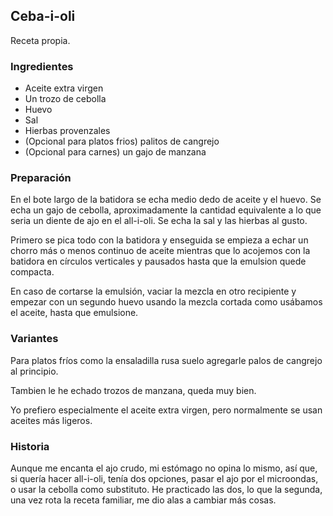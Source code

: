 ## Ceba-i-oli

Receta propia.

### Ingredientes

- Aceite extra virgen
- Un trozo de cebolla
- Huevo
- Sal
- Hierbas provenzales
- (Opcional para platos frios) palitos de cangrejo
- (Opcional para carnes) un gajo de manzana

### Preparación

En el bote largo de la batidora
se echa medio dedo de aceite y el huevo.
Se echa un gajo de cebolla,
aproximadamente la cantidad equivalente a lo que seria un diente de ajo en el all-i-oli.
Se echa la sal y las hierbas al gusto.

Primero se pica todo con la batidora
y enseguida se empieza a echar un chorro
más o menos continuo de aceite mientras
que lo acojemos con la batidora
en círculos verticales y pausados
hasta que la emulsion quede compacta.

En caso de cortarse la emulsión,
vaciar la mezcla en otro recipiente
y empezar con un segundo huevo
usando la mezcla cortada como
usábamos el aceite, hasta que emulsione.

### Variantes

Para platos fríos como la ensaladilla rusa
suelo agregarle palos de cangrejo al principio.

Tambien le he echado trozos de manzana, queda muy bien.

Yo prefiero especialmente el aceite extra virgen,
pero normalmente se usan aceites más ligeros.

### Historia

Aunque me encanta el ajo crudo,
mi estómago no opina lo mismo,
así que, si quería hacer all-i-oli,
tenía dos opciones,
pasar el ajo por el microondas,
o usar la cebolla como substituto.
He practicado las dos,
lo que la segunda, una vez rota
la receta familiar, me dio alas a cambiar más cosas.





